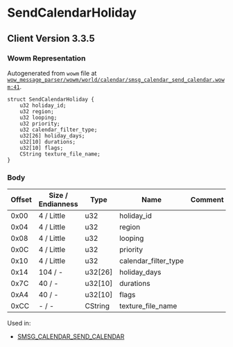 # SendCalendarHoliday

## Client Version 3.3.5

### Wowm Representation

Autogenerated from `wowm` file at [`wow_message_parser/wowm/world/calendar/smsg_calendar_send_calendar.wowm:41`](https://github.com/gtker/wow_messages/tree/main/wow_message_parser/wowm/world/calendar/smsg_calendar_send_calendar.wowm#L41).
```rust,ignore
struct SendCalendarHoliday {
    u32 holiday_id;
    u32 region;
    u32 looping;
    u32 priority;
    u32 calendar_filter_type;
    u32[26] holiday_days;
    u32[10] durations;
    u32[10] flags;
    CString texture_file_name;
}
```
### Body

| Offset | Size / Endianness | Type | Name | Comment |
| ------ | ----------------- | ---- | ---- | ------- |
| 0x00 | 4 / Little | u32 | holiday_id |  |
| 0x04 | 4 / Little | u32 | region |  |
| 0x08 | 4 / Little | u32 | looping |  |
| 0x0C | 4 / Little | u32 | priority |  |
| 0x10 | 4 / Little | u32 | calendar_filter_type |  |
| 0x14 | 104 / - | u32[26] | holiday_days |  |
| 0x7C | 40 / - | u32[10] | durations |  |
| 0xA4 | 40 / - | u32[10] | flags |  |
| 0xCC | - / - | CString | texture_file_name |  |


Used in:
* [SMSG_CALENDAR_SEND_CALENDAR](smsg_calendar_send_calendar.md)

